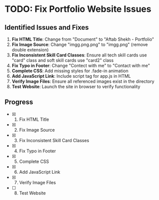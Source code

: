 # TODO: Fix Portfolio Website Issues

## Identified Issues and Fixes
1. **Fix HTML Title**: Change from "Document" to "Aftab Shekh - Portfolio"
2. **Fix Image Source**: Change "imgg.png.png" to "imgg.png" (remove double extension)
3. **Fix Inconsistent Skill Card Classes**: Ensure all tech skill cards use "card" class and soft skill cards use "card2" class
4. **Fix Typo in Footer**: Change "Contect with me" to "Contact with me"
5. **Complete CSS**: Add missing styles for .fade-in animation
6. **Add JavaScript Link**: Include script tag for app.js in HTML
7. **Verify Image Files**: Ensure all referenced images exist in the directory
8. **Test Website**: Launch the site in browser to verify functionality

## Progress
- [x] 1. Fix HTML Title
- [x] 2. Fix Image Source
- [x] 3. Fix Inconsistent Skill Card Classes
- [x] 4. Fix Typo in Footer
- [x] 5. Complete CSS
- [x] 6. Add JavaScript Link
- [x] 7. Verify Image Files
- [ ] 8. Test Website
